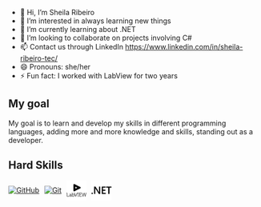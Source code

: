 - 👋 Hi, I’m Sheila Ribeiro
- 👀 I’m interested in always learning new things
- 🌱 I’m currently learning about .NET
- 💞️ I’m looking to collaborate on projects involving C#
- 📫 Contact us through LinkedIn https://www.linkedin.com/in/sheila-ribeiro-tec/
- 😄 Pronouns: she/her
- ⚡ Fun fact: I worked with LabView for two years

## My goal

My goal is to learn and develop my skills in different programming languages, adding more and more knowledge and skills, standing out as a developer.

## Hard Skills

<div style="display: flex; align-items: center; gap: 10px;">
    <a href="https://docs.github.com/">
        <img src="https://img.shields.io/badge/GitHub-000?style=for-the-badge&logo=github&logoColor=30A3DC" alt="GitHub">
    </a>
    <a href="https://git-scm.com/doc">
        <img src="https://img.shields.io/badge/Git-000?style=for-the-badge&logo=git&logoColor=E94D5F" alt="Git">
    </a>
    <img src="https://github.com/ribeirosheila/ribeirosheila/blob/1e586683fe87cd8685b333edfbf738bb4d5b7e28/labview.svg" alt="LabVIEW Logo" width="40px">
    <img src="https://github.com/ribeirosheila/ribeirosheila/blob/main/dotnet.svg" alt=".NET Logo" width="40px">
</div>
